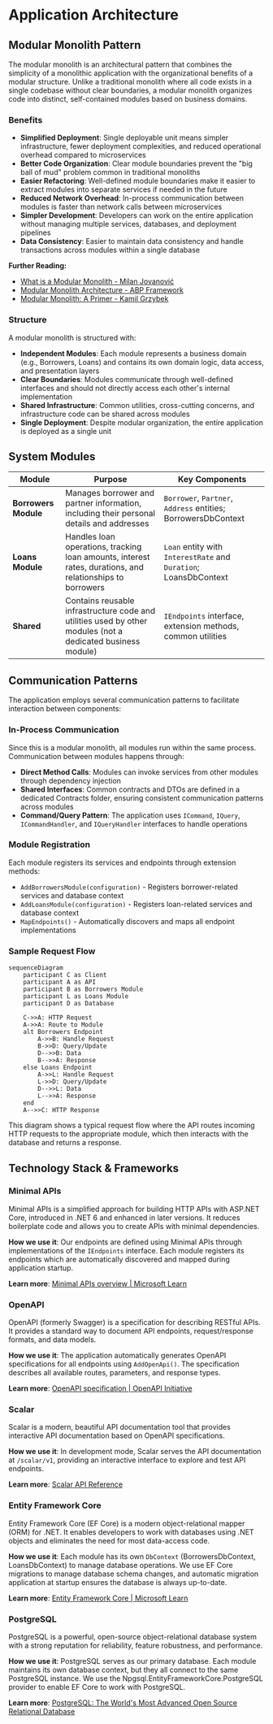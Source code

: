 # Application Architecture

## Modular Monolith Pattern

The modular monolith is an architectural pattern that combines the simplicity of a monolithic application with the organizational benefits of a modular structure. Unlike a traditional monolith where all code exists in a single codebase without clear boundaries, a modular monolith organizes code into distinct, self-contained modules based on business domains.

### Benefits

- **Simplified Deployment**: Single deployable unit means simpler infrastructure, fewer deployment complexities, and reduced operational overhead compared to microservices
- **Better Code Organization**: Clear module boundaries prevent the "big ball of mud" problem common in traditional monoliths
- **Easier Refactoring**: Well-defined module boundaries make it easier to extract modules into separate services if needed in the future
- **Reduced Network Overhead**: In-process communication between modules is faster than network calls between microservices
- **Simpler Development**: Developers can work on the entire application without managing multiple services, databases, and deployment pipelines
- **Data Consistency**: Easier to maintain data consistency and handle transactions across modules within a single database

**Further Reading:**
- [What is a Modular Monolith - Milan Jovanović](https://www.milanjovanovic.tech/blog/what-is-a-modular-monolith)
- [Modular Monolith Architecture - ABP Framework](https://abp.io/architecture/modular-monolith)
- [Modular Monolith: A Primer - Kamil Grzybek](https://www.kamilgrzybek.com/blog/posts/modular-monolith-primer)

### Structure

A modular monolith is structured with:

- **Independent Modules**: Each module represents a business domain (e.g., Borrowers, Loans) and contains its own domain logic, data access, and presentation layers
- **Clear Boundaries**: Modules communicate through well-defined interfaces and should not directly access each other's internal implementation
- **Shared Infrastructure**: Common utilities, cross-cutting concerns, and infrastructure code can be shared across modules
- **Single Deployment**: Despite modular organization, the entire application is deployed as a single unit

## System Modules

| Module | Purpose | Key Components |
|--------|---------|----------------|
| **Borrowers Module** | Manages borrower and partner information, including their personal details and addresses | `Borrower`, `Partner`, `Address` entities; BorrowersDbContext |
| **Loans Module** | Handles loan operations, tracking loan amounts, interest rates, durations, and relationships to borrowers | `Loan` entity with `InterestRate` and `Duration`; LoansDbContext |
| **Shared** | Contains reusable infrastructure code and utilities used by other modules (not a dedicated business module) | `IEndpoints` interface, extension methods, common utilities |

## Communication Patterns

The application employs several communication patterns to facilitate interaction between components:

### In-Process Communication

Since this is a modular monolith, all modules run within the same process. Communication between modules happens through:

- **Direct Method Calls**: Modules can invoke services from other modules through dependency injection
- **Shared Interfaces**: Common contracts and DTOs are defined in a dedicated Contracts folder, ensuring consistent communication patterns across modules
- **Command/Query Pattern**: The application uses `ICommand`, `IQuery`, `ICommandHandler`, and `IQueryHandler` interfaces to handle operations

### Module Registration

Each module registers its services and endpoints through extension methods:

- `AddBorrowersModule(configuration)` - Registers borrower-related services and database context
- `AddLoansModule(configuration)` - Registers loan-related services and database context
- `MapEndpoints()` - Automatically discovers and maps all endpoint implementations

### Sample Request Flow

```mermaid
sequenceDiagram
    participant C as Client
    participant A as API
    participant B as Borrowers Module
    participant L as Loans Module
    participant D as Database
    
    C->>A: HTTP Request
    A->>A: Route to Module
    alt Borrowers Endpoint
        A->>B: Handle Request
        B->>D: Query/Update
        D-->>B: Data
        B-->>A: Response
    else Loans Endpoint
        A->>L: Handle Request
        L->>D: Query/Update  
        D-->>L: Data
        L-->>A: Response
    end
    A-->>C: HTTP Response
```

This diagram shows a typical request flow where the API routes incoming HTTP requests to the appropriate module, which then interacts with the database and returns a response.

## Technology Stack & Frameworks

### Minimal APIs

Minimal APIs is a simplified approach for building HTTP APIs with ASP.NET Core, introduced in .NET 6 and enhanced in later versions. It reduces boilerplate code and allows you to create APIs with minimal dependencies.

**How we use it**: Our endpoints are defined using Minimal APIs through implementations of the `IEndpoints` interface. Each module registers its endpoints which are automatically discovered and mapped during application startup.

**Learn more**: [Minimal APIs overview | Microsoft Learn](https://learn.microsoft.com/en-us/aspnet/core/fundamentals/minimal-apis)

### OpenAPI

OpenAPI (formerly Swagger) is a specification for describing RESTful APIs. It provides a standard way to document API endpoints, request/response formats, and data models.

**How we use it**: The application automatically generates OpenAPI specifications for all endpoints using `AddOpenApi()`. The specification describes all available routes, parameters, and response types.

**Learn more**: [OpenAPI specification | OpenAPI Initiative](https://www.openapis.org/)

### Scalar

Scalar is a modern, beautiful API documentation tool that provides interactive API documentation based on OpenAPI specifications.

**How we use it**: In development mode, Scalar serves the API documentation at `/scalar/v1`, providing an interactive interface to explore and test API endpoints.

**Learn more**: [Scalar API Reference](https://github.com/scalar/scalar)

### Entity Framework Core

Entity Framework Core (EF Core) is a modern object-relational mapper (ORM) for .NET. It enables developers to work with databases using .NET objects and eliminates the need for most data-access code.

**How we use it**: Each module has its own `DbContext` (BorrowersDbContext, LoansDbContext) to manage database operations. We use EF Core migrations to manage database schema changes, and automatic migration application at startup ensures the database is always up-to-date.

**Learn more**: [Entity Framework Core | Microsoft Learn](https://learn.microsoft.com/en-us/ef/core/)

### PostgreSQL

PostgreSQL is a powerful, open-source object-relational database system with a strong reputation for reliability, feature robustness, and performance.

**How we use it**: PostgreSQL serves as our primary database. Each module maintains its own database context, but they all connect to the same PostgreSQL instance. We use the Npgsql.EntityFrameworkCore.PostgreSQL provider to enable EF Core to work with PostgreSQL.

**Learn more**: [PostgreSQL: The World's Most Advanced Open Source Relational Database](https://www.postgresql.org/)
